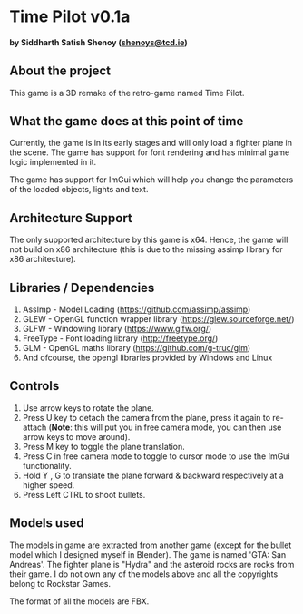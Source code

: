 # Time Pilot v0.1a
#### by Siddharth Satish Shenoy (shenoys@tcd.ie)

## About the project

This game is a 3D remake of the retro-game named Time Pilot.

## What the game does at this point of time

Currently, the game is in its early stages and will only load a fighter plane in the scene. The game has support for font rendering and has minimal game logic implemented in it.

The game has support for ImGui which will help you change the parameters of the loaded objects, lights and text.

## Architecture Support

The only supported architecture by this game is x64. Hence, the game will not build on x86 architecture (this is due to the missing assimp library for x86 architecture).

## Libraries / Dependencies

1. AssImp - Model Loading (https://github.com/assimp/assimp)
2. GLEW - OpenGL function wrapper library (https://glew.sourceforge.net/)
3. GLFW - Windowing library (https://www.glfw.org/)
4. FreeType - Font loading library (http://freetype.org/)
5. GLM - OpenGL maths library (https://github.com/g-truc/glm)
6. And ofcourse, the opengl libraries provided by Windows and Linux

## Controls

1. Use arrow keys to rotate the plane.
2. Press U key to detach the camera from the plane, press it again to re-attach (**Note**: this will put you in free camera mode, you can then use arrow keys to move around).
3. Press M key to toggle the plane translation.
4. Press C in free camera mode to toggle to cursor mode to use the ImGui functionality.
5. Hold Y , G to translate the plane forward & backward respectively at a higher speed.
6. Press Left CTRL to shoot bullets.

## Models used

The models in game are extracted from another game (except for the bullet model which I designed myself in Blender). The game is named 'GTA: San Andreas'. The fighter plane is "Hydra" and the asteroid rocks are rocks from their game. I do not own any of the models above and all the copyrights belong to Rockstar Games.

The format of all the models are FBX.